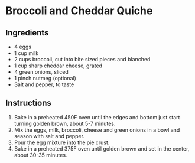 # Broccoli and Cheddar Quiche

## Ingredients 

* 4 eggs
* 1 cup milk
* 2 cups broccoli, cut into bite sized pieces and blanched
* 1 cup sharp cheddar cheese, grated
* 4 green onions, sliced
* 1 pinch nutmeg (optional)
* Salt and pepper, to taste

## Instructions 

1. Bake in a preheated 450F oven until the edges and bottom just start turning golden brown, about 5-7 minutes.
1. Mix the eggs, milk, broccoli, cheese and green onions in a bowl and season with salt and pepper.
1. Pour the egg mixture into the pie crust.
1. Bake in a preheated 375F oven until golden brown and set in the center, about 30-35 minutes.